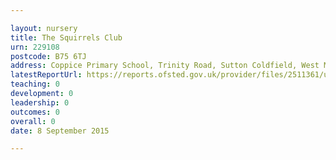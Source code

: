 ```yaml
---

layout: nursery
title: The Squirrels Club
urn: 229108
postcode: B75 6TJ
address: Coppice Primary School, Trinity Road, Sutton Coldfield, West Midlands, B75 6TJ
latestReportUrl: https://reports.ofsted.gov.uk/provider/files/2511361/urn/229108.pdf
teaching: 0
development: 0
leadership: 0
outcomes: 0
overall: 0
date: 8 September 2015

---
```

